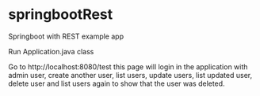 # springbootRest

Springboot with REST example app

Run Application.java class

Go to http://localhost:8080/test this page will login in the application with admin user, create another user, list users, update users, list updated user, delete user and list users again to show that the user was deleted.

